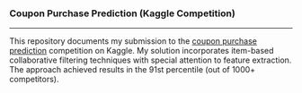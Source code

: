 ### Coupon Purchase Prediction (Kaggle Competition)

***

This repository documents my submission to the [coupon purchase prediction](https://www.kaggle.com/c/coupon-purchase-prediction) competition on Kaggle. My solution incorporates item-based collaborative filtering techniques with special attention to feature extraction. The approach achieved results in the 91st percentile (out of 1000+ competitors). 